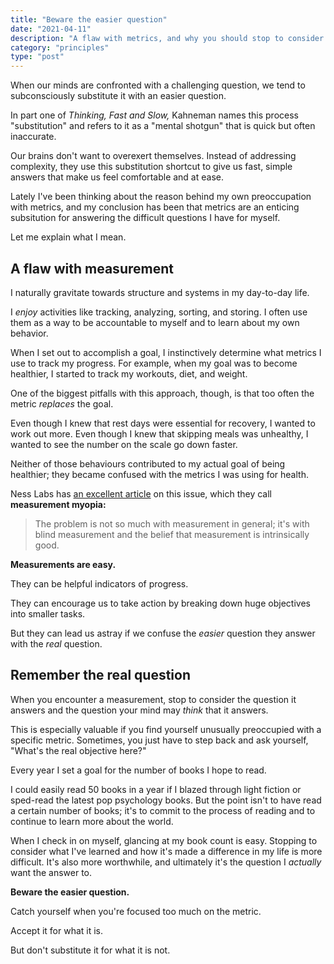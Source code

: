 ```yaml
---
title: "Beware the easier question"
date: "2021-04-11"
description: "A flaw with metrics, and why you should stop to consider the answer you really want."
category: "principles"
type: "post"
---
```


When our minds are confronted with a challenging question, we tend to subconsciously substitute it with an easier question.

In part one of _Thinking, Fast and Slow,_ Kahneman names this process "substitution" and refers to it as a "mental shotgun" that is quick but often inaccurate.

Our brains don't want to overexert themselves. Instead of addressing complexity, they use this substitution shortcut to give us fast, simple answers that make us feel comfortable and at ease.

Lately I've been thinking about the reason behind my own preoccupation with metrics, and my conclusion has been that metrics are an enticing subsitution for answering the difficult questions I have for myself.

Let me explain what I mean.

## A flaw with measurement

I naturally gravitate towards structure and systems in my day-to-day life.

I _enjoy_ activities like tracking, analyzing, sorting, and storing. I often use them as a way to be accountable to myself and to learn about my own behavior.

When I set out to accomplish a goal, I instinctively determine what metrics I use to track my progress. For example, when my goal was to become healthier, I started to track my workouts, diet, and weight.

One of the biggest pitfalls with this approach, though, is that too often the metric _replaces_ the goal.

Even though I knew that rest days were essential for recovery, I wanted to work out more. Even though I knew that skipping meals was unhealthy, I wanted to see the number on the scale go down faster.

Neither of those behaviours contributed to my actual goal of being healthier; they became confused with the metrics I was using for health.

Ness Labs has [an excellent article](https://nesslabs.com/what-gets-measured-gets-managed) on this issue, which they call **measurement myopia:**

> The problem is not so much with measurement in general; it's with blind measurement and the belief that measurement is intrinsically good.

**Measurements are easy.**

They can be helpful indicators of progress.

They can encourage us to take action by breaking down huge objectives into smaller tasks.

But they can lead us astray if we confuse the _easier_ question they answer with the _real_ question.

## Remember the real question

When you encounter a measurement, stop to consider the question it answers and the question your mind may _think_ that it answers.

This is especially valuable if you find yourself unusually preoccupied with a specific metric. Sometimes, you just have to step back and ask yourself, "What's the real objective here?"

Every year I set a goal for the number of books I hope to read.

I could easily read 50 books in a year if I blazed through light fiction or sped-read the latest pop psychology books. But the point isn't to have read a certain number of books; it's to commit to the process of reading and to continue to learn more about the world.

When I check in on myself, glancing at my book count is easy. Stopping to consider what I've learned and how it's made a difference in my life is more difficult. It's also more worthwhile, and ultimately it's the question I _actually_ want the answer to.

**Beware the easier question.**

Catch yourself when you're focused too much on the metric.

Accept it for what it is.

But don't substitute it for what it is not.
